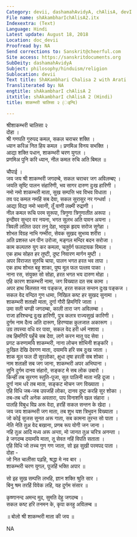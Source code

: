```yaml
---
Category: devii, dashamahAvidyA, chAlisA, devI
File name: shAkambharIchAlisA2.itx
Indexextra: (Text)
Language: Hindi
Latest update: August 18, 2018
Location: doc_devii
Proofread by: NA
Send corrections to: Sanskrit@cheerful.com
Site access: https://sanskritdocuments.org
SubDeity: dashamahAvidyA
Subject: philosophy/hinduism/religion
Sublocation: devii
Text title: ShAKambhari Chalisa 2 with Arati
Transliterated by: NA
engtitle: shAkambharI chAlisA 2
itxtitle: shAkambharI chAlisA 2 (Hindi)
title: शाकम्भरी चालिसा २ (ःइन्दि)

---
```

  
 श्रीशाकम्भरी चालिसा २   
दोहा ।  
श्री गणपति गुरुपद कमल, सकल चराचर शक्ति ।  
ध्यान करिअ नित हिय कमल । प्रणमिअ विनय सभक्ति ।  
आद्या शक्ति पधान, शाकम्भरी चरण युगल ।  
प्रणमिअ पुनि करि ध्यान, नील कमल रुचि अति बिमल ॥  
  
चौपाई ।  
जय जय श्री शाकम्भरी जगदम्बे, सकल चराचर जग अविलम्बए ।  
जयति सृष्टि पालन संहारिणी, भव सागर दारुण दुःख हारिणी ।  
नमो नमो शाकम्भरी माता, सुख सम्पत्ति भव विभव विधाता ।  
तव पद कमल नमहिं सब देवा, सकल सुरासुर नर गन्धर्वा ।  
आद्या विद्या नमो भवानी, तूँ वाणी लक्ष्मी रुद्राणी ।  
नील कमल रूचि परम सुरूपा, त्रिगुणा त्रिगुणातीत अरूपा ।  
इन्दीवर सुन्दर वर नयना, भगत सुलभ अति पावन अयना ।  
त्रिवली ललित उदर तनु देहा, भावुक हृदय सरोज सुगेहा ।  
शोभत विग्रह नाभि गम्भीरा, सेवक सुखद सुभव्य शरीरा ।  
अति प्रशस्त धन पीन उरोजा, मङ्गल मन्दिर बदन सरोजा ।  
काम कल्पतरु युग कर कमला, चतुर्वर्ग फलदायक विमला ।  
एक हाथ सोहत हर तुष्टी, दुष्ट निवारण मार्गन मुष्टी ।  
अपर विराजत सुरुचि चापा, पालन भगत हरत भव तापा ।  
एक हाथ शोभत बहु शाका, पुष्प मूल फल पल्लव पाका ।  
नाना रस, संयुक्त सो सोहा, हरत भगत भय दारुण मोहा ।  
एहि कारण शाकम्भरी नामा, जग विख्यात दत सब कामा ।  
अपर हाथ बिलसत नव पङ्कज, हरत सकल सन्तन दुःख पङ्कज ।  
सकल वेद वन्दित गुण धामा, निखिल कष्ट हर सुखद सुनामा ।  
शाकम्भरी शताक्षी माता, दुर्गा गौरी हिमगिरि जाता ।  
उमा सती चण्डी जगदम्बा, काली तारा जग अविलम्बा ।  
राजा हरिश्चन्द्र दुःख हारिणी, पुत्र कलत्र राज्यसुखं कारिणी ।  
दुर्गम नाम दैत्य अति दारूण, हिरण्याक्ष कुलजात अकारूण ।  
उग्र तपस्या वधि वर पावा, सकल वेद हरी धर्म नशावा ।  
तब हिमगिरि पहुँचे सब देवा, लागे करन मातु पद सेवा ।  
प्रगट करुणामयि शाकम्भरी, नाना लोचन शोभिनी शङ्करि ।  
दुःखित देखि देवगण माता, दयामयि हरि सब दुःख जाता ।  
शाक मूल फल दी सुरलोका, क्षुधा तृषा हरली सब शोका ।  
नाम शताक्षी सब जग जाना, शाकम्भरी अपर अभिघाना ।  
सुनि दुर्गम दानव संहारो, सङ्कट मे सब लोक उबारो ।  
किन्हीं तब सुरगण स्तुति-पूजा, सुत पालिनी माता नहि दूजा ।  
दुर्गा नाम धरे तब माता, सङ्कट मोचन जग विख्याता ।  
एहि विधि जब-जब उपजहिं लोका, दानव दुष्ट करहि सुर शोका ।  
तब-तब धरि अनेक अवतारा, पाप विनाशनि खल संहारा ।  
पालहि विबुध विप्र अरू वेदा, हरहिं सकल सन्तन के खेदा ।  
जय जय शाकम्भरी जग माता, तब शुभ यश त्रिभुवन विख्याता ।  
जो कोई सुजस सुनत अरू गाता, सब कामना तुरन्त सो पाता ।  
नेति नेति तुअ वेद बखाना, प्रणब रूप योगी जन जाना ।  
नहि तुअ आदि मध्य अरू अन्ता, मो जानत तुअ चरित्र अनन्ता ।  
हे जगदम्ब दयामयि माता, तू सेवत नहिं विपति सताता ।  
एहि विधि जो तच्च गुण गण जाता, सो इह सुखी परमपद पाता ।  
दोहा -  
जो नित चालीसा पढ़हि, श्रद्धा मे नव बार ।  
शाकम्भरी चरण युगल, पूजहिं भक्ति अपार ॥  
  
सो इह सुख सम्पत्ति लभहि, ज्ञान शक्ति श्रुति सार ।  
बिनु श्रम तरहिं विवेक लहि, यह दुर्गम संसार ॥  
  
कृष्णानन्द अमन्द मुद, सुमति देहु जगदम्ब ।  
सकल कष्ट हरि तनमन के, कृपा करहु अविलम्ब ॥  
  
॥ बोलो श्री शाकम्भरी माता की जय ॥  
  
  
NA  
  
